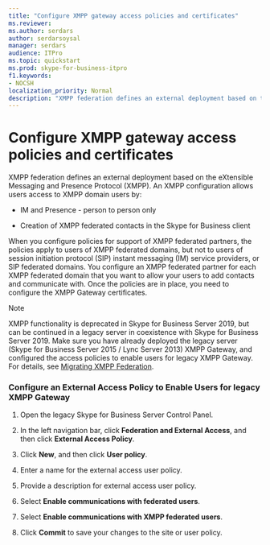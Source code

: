 ```yaml
---
title: "Configure XMPP gateway access policies and certificates"
ms.reviewer: 
ms.author: serdars
author: serdarsoysal
manager: serdars
audience: ITPro
ms.topic: quickstart
ms.prod: skype-for-business-itpro
f1.keywords:
- NOCSH
localization_priority: Normal
description: "XMPP federation defines an external deployment based on the eXtensible Messaging and Presence Protocol (XMPP). An XMPP configuration allows users access to XMPP domain users by:"
---
```


# Configure XMPP gateway access policies and certificates

XMPP federation defines an external deployment based on the eXtensible Messaging and Presence Protocol (XMPP). An XMPP configuration allows users access to XMPP domain users by:
  
- IM and Presence - person to person only
    
- Creation of XMPP federated contacts in the Skype for Business client
    
When you configure policies for support of XMPP federated partners, the policies apply to users of XMPP federated domains, but not to users of session initiation protocol (SIP) instant messaging (IM) service providers, or SIP federated domains. You configure an XMPP federated partner for each XMPP federated domain that you want to allow your users to add contacts and communicate with. Once the policies are in place, you need to configure the XMPP Gateway certificates. 
  
> [!NOTE]
> XMPP functionality is deprecated in Skype for Business Server 2019, but can be continued in a legacy server in coexistence with Skype for Business Server 2019. Make sure you have already deployed the legacy server (Skype for Business Server 2015 / Lync Server 2013) XMPP Gateway, and configured the access policies to enable users for legacy XMPP Gateway. For details, see [Migrating XMPP Federation](migrating-xmpp-federation.md). 
  
### Configure an External Access Policy to Enable Users for legacy XMPP Gateway

1. Open the legacy Skype for Business Server Control Panel.
    
2. In the left navigation bar, click **Federation and External Access**, and then click **External Access Policy**.
    
3. Click **New**, and then click **User policy**.
    
4. Enter a name for the external access user policy.
    
5. Provide a description for external access user policy.
    
6. Select **Enable communications with federated users**.
    
7. Select **Enable communications with XMPP federated users**.
    
8. Click **Commit** to save your changes to the site or user policy. 
    


